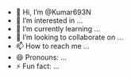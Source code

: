 - 👋 Hi, I’m @Kumar693N
- 👀 I’m interested in ...
- 🌱 I’m currently learning ...
- 💞️ I’m looking to collaborate on ...
- 📫 How to reach me ...
- 😄 Pronouns: ...
- ⚡ Fun fact: ...

<!---
Kumar693N/Kumar693N is a ✨ special ✨ repository because its `README.md` (this file) appears on your GitHub profile.
You can click the Preview link to take a look at your changes.
--->
